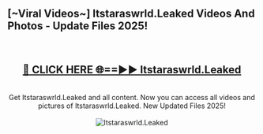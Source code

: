 <h2>[~Viral Videos~] Itstaraswrld.Leaked Videos And Photos - Update Files 2025!</h2>
<br>
<div align="center">
<h2><a href="https://top-ai-tools.click/QrbHav" rel="nofollow">🔴 CLICK HERE 🌐==►► Itstaraswrld.Leaked</a></h2>
<br>
Get Itstaraswrld.Leaked and all content. Now you can access all videos and pictures of Itstaraswrld.Leaked. New Updated Files 2025!
<br>
<br>
<a href="https://top-ai-tools.click/QrbHav" rel="nofollow" data-target="animated-image.originalLink"><img src="https://i.ibb.co.com/WyWwxjT/player-gif2.gif" alt="Itstaraswrld.Leaked" style="max-width: 100%; display: inline-block;" data-target="animated-image.originalImage"></a>
</div>
<br>
